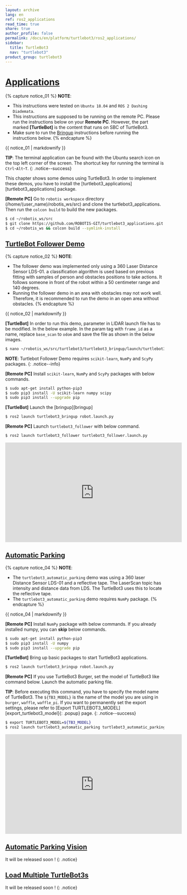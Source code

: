 ```yaml
---
layout: archive
lang: en
ref: ros2_applications
read_time: true
share: true
author_profile: false
permalink: /docs/en/platform/turtlebot3/ros2_applications/
sidebar:
  title: TurtleBot3
  nav: "turtlebot3"
product_group: turtlebot3
---
```


# [Applications](#applications)

{% capture notice_01 %}
**NOTE**:
- This instructions were tested on `Ubuntu 18.04` and `ROS 2 Dashing Diademata`.
- This instructions are supposed to be running on the remote PC. Please run the instructions below on your **Remote PC**. However, the part marked **[TurtleBot]** is the content that runs on SBC of TurtleBot3.
- Make sure to run the [Bringup](/docs/en/platform/turtlebot3/bringup/#bringup) instructions before running the instructions below.
{% endcapture %}
<div class="notice--info">{{ notice_01 | markdownify }}</div>

**TIP**: The terminal application can be found with the Ubuntu search icon on the top left corner of the screen. The shortcut key for running the terminal is `Ctrl`-`Alt`-`T`.
{: .notice--success}

This chapter shows some demos using TurtleBot3. In order to implement these demos, you have to install the [turtlebot3_applications][turtlebot3_applications] package.

**[Remote PC]** Go to `robotis workspace` directory (/home/(user_name)/robotis_ws/src) and clone the turtlebot3_applications. Then run the `colcon build` to build the new packages.

``` bash
$ cd ~/robotis_ws/src
$ git clone https://github.com/ROBOTIS-GIT/turtlebot3_applications.git
$ cd ~/robotis_ws && colcon build --symlink-install
```

## [TurtleBot Follower Demo](#turtlebot-follower-demo)

{% capture notice_02 %}
**NOTE**:
- The follower demo was implemented only using a 360 Laser Distance Sensor LDS-01. a classification algorithm is used based on previous fitting with samples of person and obstacles positions to take actions. It follows someone in front of the robot within a 50 centimeter range and 140 degrees.
- Running the follower demo in an area with obstacles may not work well. Therefore, it is recommended to run the demo in an open area without obstacles.
{% endcapture %}
<div class="notice--info">{{ notice_02 | markdownify }}</div>

**[TurtleBot]** In order to run this demo, parameter in LIDAR launch file has to be modified. In the below example. In the param tag with `frame_id` as a name, replace `base_scan` to `odom` and save the file as shown in the below images.

``` bash
$ nano ~/robotis_ws/src/turtlebot3/turtlebot3_bringup/launch/turtlebot3_lidar.launch.py
```

**NOTE**: Turtlebot Follower Demo requires `scikit-learn`, `NumPy` and `ScyPy` packages.
{: .notice--info}



**[Remote PC]** Install `scikit-learn`, `NumPy` and `ScyPy` packages with below commands.

``` bash
$ sudo apt-get install python-pip3
$ sudo pip3 install -U scikit-learn numpy scipy
$ sudo pip3 install --upgrade pip
```

**[TurtleBot]** Launch the [bringup][bringup]

```bash
$ ros2 launch turtlebot3_bringup robot.launch.py
```

**[Remote PC]** Launch `turtlebot3_follower` with below command.

``` bash
$ ros2 launch turtlebot3_follower turtlebot3_follower.launch.py
```

<iframe width="560" height="315" src="https://www.youtube.com/embed/w9YTxZVY6yQ" frameborder="0" allowfullscreen></iframe>



## [Automatic Parking](#automatic-parking)

{% capture notice_04 %}
**NOTE**:
- The `turtlebot3_automatic_parking` demo was using a 360 laser Distance Sensor LDS-01 and a reflective tape. The LaserScan topic has intensity and distance data from LDS. The TurtleBot3 uses this to locate the reflective tape.
- The `turtlebot3_automatic_parking` demo requires `NumPy` package.
{% endcapture %}
<div class="notice--info">{{ notice_04 | markdownify }}</div>

**[Remote PC]** Install `NumPy` package with below commands. If you already installed numpy, you can **skip** below commands.

``` bash
$ sudo apt-get install python-pip3
$ sudo pip3 install -U numpy
$ sudo pip3 install --upgrade pip
```

**[TurtleBot]** Bring up basic packages to start TurtleBot3 applications.

```bash
$ ros2 launch turtlebot3_bringup robot.launch.py
```

**[Remote PC]** If you use TurtleBot3 Burger, set the model of TurtleBot3 like command below. Launch the automatic parking file.

**TIP**: Before executing this command, you have to specify the model name of TurtleBot3. The `${TB3_MODEL}` is the name of the model you are using in `burger`, `waffle`, `waffle_pi`. If you want to permanently set the export settings, please refer to [Export TURTLEBOT3_MODEL][export_turtlebot3_model]{: .popup} page.
{: .notice--success}

``` bash
$ export TURTLEBOT3_MODEL=${TB3_MODEL}
$ ros2 launch turtlebot3_automatic_parking turtlebot3_automatic_parking.launch.py
```

<iframe width="560" height="315" src="https://www.youtube.com/embed/IRtdxoPo8Y8" frameborder="0" allow="autoplay; encrypted-media" allowfullscreen></iframe>


## [Automatic Parking Vision](#automatic-parking-vision)

It will be released soon ! 
{: .notice}

## [Load Multiple TurtleBot3s](#load-multiple-turtlebot3s)

It will be released soon ! 
{: .notice}
